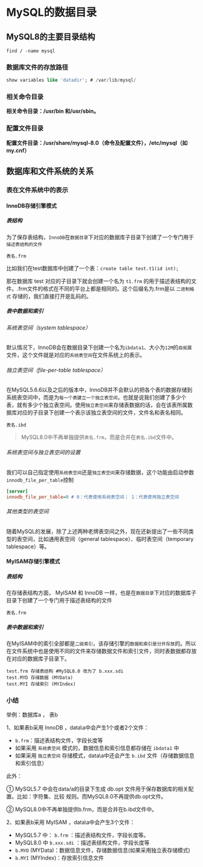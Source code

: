 # MySQL的数据目录


## MySQL8的主要目录结构

```shell
find / -name mysql
```

### 数据库文件的存放路径

```sql
show variables like 'datadir'; # /var/lib/mysql/
```

### 相关命令目录

**相关命令目录：/usr/bin 和/usr/sbin。**

### 配置文件目录

**配置文件目录：/usr/share/mysql-8.0（命令及配置文件），/etc/mysql（如my.cnf）**


## 数据库和文件系统的关系

### 表在文件系统中的表示

#### InnoDB存储引擎模式

##### 表结构

为了保存表结构，`InnoDB`在`数据目录`下对应的数据库子目录下创建了一个专门用于`描述表结构的文件`

```
表名.frm
```

比如我们在test数据库中创建了一个表：`create table test.t1(id int);`

那在数据库 test 对应的子目录下就会创建一个名为 `t1.frm` 的用于描述表结构的文件。.frm文件的格式在不同的平台上都是相同的。这个后缀名为.frm是以 `二进制格式` 存储的，我们直接打开是乱码的。


##### 表中数据和索引

###### 系统表空间（system tablespace）

默认情况下，InnoDB会在数据目录下创建一个名为`ibdata1`、大小为`12M`的`自拓展`文件，这个文件就是对应的`系统表空间`在文件系统上的表示。

###### 独立表空间（file-per-table tablespace）

在MySQL5.6.6以及之后的版本中，InnoDB并不会默认的把各个表的数据存储到系统表空间中，而是为`每一个表建立一个独立表空间`，也就是说我们创建了多少个表，就有多少个独立表空间。使用`独立表空间`来存储表数据的话，会在该表所属数据库对应的子目录下创建一个表示该独立表空间的文件，文件名和表名相同。

```
表名.ibd
```

> MySQL8.0中不再单独提供`表名.frm`，而是合并在`表名.ibd`文件中。

###### 系统表空间与独立表空间的设置

我们可以自己指定使用`系统表空间`还是`独立表空间`来存储数据，这个功能由启动参数`innodb_file_per_table`控制

```ini
[server] 
innodb_file_per_table=0 # 0：代表使用系统表空间； 1：代表使用独立表空间
```

###### 其他类型的表空间

随着MySQL的发展，除了上述两种老牌表空间之外，现在还新提出了一些不同类型的表空间，比如通用表空间（general tablespace）、临时表空间（temporary tablespace）等。

#### MyISAM存储引擎模式

##### 表结构

在存储表结构方面， MyISAM 和 InnoDB 一样，也是在`数据目录`下对应的数据库子目录下创建了一个专门用于描述表结构的文件

```
表名.frm
```

##### 表中数据和索引

在MyISAM中的索引全部都是`二级索引`，该存储引擎的`数据和索引是分开存放`的。所以在文件系统中也是使用不同的文件来存储数据文件和索引文件，同时表数据都存放在对应的数据库子目录下。

```
test.frm 存储表结构 #MySQL8.0 改为了 b.xxx.sdi
test.MYD 存储数据 (MYData) 
test.MYI 存储索引 (MYIndex)
```

### 小结

举例：数据库a ， 表b

1、如果表b采用 InnoDB ，data\a中会产生1个或者2个文件：
- `b.frm`：描述表结构文件，字段长度等
- 如果采用 `系统表空间` 模式的，数据信息和索引信息都存储在 `ibdata1` 中
- 如果采用 `独立表空间` 存储模式，data\a中还会产生 `b.ibd` 文件（存储数据信息和索引信息）

此外：

① MySQL5.7 中会在data/a的目录下生成 db.opt 文件用于保存数据库的相关配置。比如：字符集、比较
规则。而MySQL8.0不再提供db.opt文件。

② MySQL8.0中不再单独提供b.frm，而是合并在b.ibd文件中。

2、如果表b采用 MyISAM ，data\a中会产生3个文件：

- MySQL5.7 中： `b.frm` ：描述表结构文件，字段长度等。
- MySQL8.0 中 `b.xxx.sdi` ：描述表结构文件，字段长度等
- `b.MYD` (MYData)：数据信息文件，存储数据信息(如果采用独立表存储模式)
- `b.MYI` (MYIndex)：存放索引信息文件


